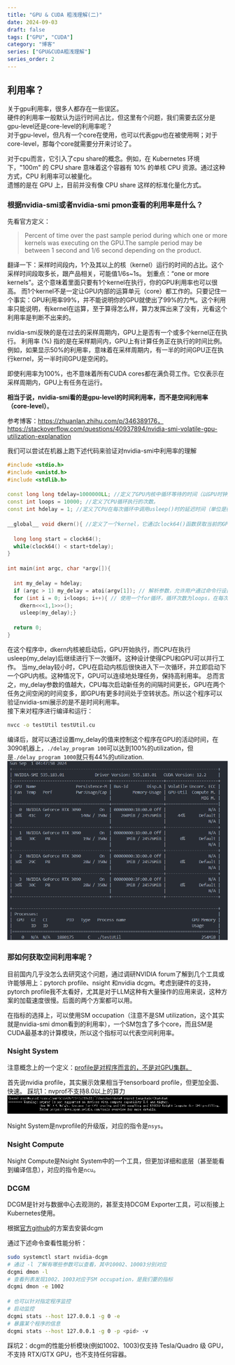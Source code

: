 ```yaml
---
title: "GPU & CUDA 粗浅理解(二)"
date: 2024-09-03
draft: false
tags: ["GPU", "CUDA"]
category: "博客"
series: ["GPU&CUDA粗浅理解"]
series_order: 2
---
```


## 利用率？
关于gpu利用率，很多人都存在一些误区。\
硬件的利用率一般默认为运行时间占比，但这里有个问题，我们需要去区分是gpu-level还是core-level的利用率呢？\
对于gpu-level，但凡有一个core在使用，也可以代表gpu也在被使用啊；对于core-level，那每个core就需要分开来讨论了。

对于cpu而言，它引入了cpu share的概念。例如，在 Kubernetes 环境下，"100m" 的 CPU share 意味着这个容器有 10% 的单核 CPU 资源。通过这种方式，CPU 利用率可以被量化。\
遗憾的是在 GPU 上，目前并没有像 CPU share 这样的标准化量化方式。


### 根据nvidia-smi或者nvidia-smi pmon查看的利用率是什么？
先看官方定义：
> Percent of time over the past sample period during which one or more kernels was executing on the GPU.The sample period may be between 1 second and 1/6 second depending on the product.

翻译一下：采样时间段内，1个及其以上的核（kernel）运行的时间的占比。这个采样时间段取多长，跟产品相关，可能值1/6s~1s。
划重点：“one or more kernels”。这个意味着里面只要有1个kernel在执行，你的GPU利用率也可以很高。 而1个kernel不是一定让GPU内部的运算单元（core）都工作的。只要记住一个事实：GPU利用率99%，并不能说明你的GPU就使出了99%的力气。这个利用率只能说明，有kernel在运算，至于算得怎么样，算力发挥出来了没有，光看这个利用率是判断不出来的。

nvidia-smi反映的是在过去的采样周期内，GPU上是否有一个或多个kernel正在执行。
利用率 (%) 指的是在采样期间内，GPU上有计算任务正在执行的时间比例。例如，如果显示50%的利用率，意味着在采样周期内，有一半的时间GPU正在执行kernel，另一半时间GPU是空闲的。

即使利用率为100%，也不意味着所有CUDA cores都在满负荷工作。它仅表示在采样周期内，GPU上有任务在运行。

**相当于说，nvidia-smi看的是gpu-level的时间利用率，而不是空间利用率（core-level）**。

参考博客：https://zhuanlan.zhihu.com/p/346389176， https://stackoverflow.com/questions/40937894/nvidia-smi-volatile-gpu-utilization-explanation

我们可以尝试在机器上跑下述代码来验证对nvidia-smi中利用率的理解
```cpp
#include <stdio.h>
#include <unistd.h>
#include <stdlib.h>

const long long tdelay=1000000LL; //定义了GPU内核中循环等待的时间（以GPU时钟周期为单位）。
const int loops = 10000; //定义了CPU循环执行的次数。
const int hdelay = 1; //定义了CPU在每次循环中调用usleep()时的延迟时间（单位是微秒）。

__global__ void dkern(){ //定义了一个kernel，它通过clock64()函数获取当前的GPU时钟，然后在一个while循环中一直等待，直到经过了tdelay的时间。

  long long start = clock64();
  while(clock64() < start+tdelay);
}

int main(int argc, char *argv[]){

  int my_delay = hdelay;
  if (argc > 1) my_delay = atoi(argv[1]); // 解析参数，允许用户通过命令行设置my_delay的值。
  for (int i = 0; i<loops; i++){ // 使用一个for循环，循环次数为loops，在每次循环中启动dkern内核，然后调用usleep()引入延迟。
    dkern<<<1,1>>>();
    usleep(my_delay);}

  return 0;
}
```
在这个程序中，dkern内核被启动后，GPU开始执行，而CPU在执行usleep(my_delay)后继续进行下一次循环。这种设计使得CPU和GPU可以并行工作。
当my_delay较小时，CPU在启动内核后很快进入下一次循环，并立即启动下一个GPU内核。这种情况下，GPU可以连续地处理任务，保持高利用率。
总而言之，my_delay参数的值越大，CPU每次启动新任务的间隔时间更长，GPU在两个任务之间空闲的时间变多，即GPU有更多时间处于空转状态。所以这个程序可以验证nvidia-smi展示的是不是时间利用率。\
接下来对程序进行编译和运行：
```sh
nvcc -o testUtil testUtil.cu
```
编译后，就可以通过设置my_delay的值来控制这个程序在GPU的活动时间，在3090机器上，`./delay_program 100`可以达到100%的utilization，但是`./delay_program 1000`就只有44%的utilization.
![image-2.png](imag2.png)

### 那如何获取空间利用率呢？

目前国内几乎没怎么去研究这个问题，通过调研NVIDIA forum了解到几个工具或许能够用上：pytorch profile、nsight 和nvidia dcgm。考虑到硬件的支持，pytorch profile我不太看好，尤其是对于LLM这种有大量操作的应用来说，这种方案的加载速度很慢。后面的两个方案都可以用。

在指标的选择上，可以使用SM occupation（注意不是SM utilization，这个其实就是nvidia-smi dmon看到的利用率），一个SM包含了多个core，而且SM是CUDA最基本的计算模块，所以这个指标可以代表空间利用率。

### Nsight System
注意概念上的一个定义：<u>profile是对程序而言的，不是对GPU集群。</u>

首先说nvidia profile，其实展示效果相当于tensorboard profile，但更加全面、快速。
踩坑1：nvprof不支持8.0以上的算力 \
![image.png](image.png)

Nsight System是nvprofile的升级版，对应的指令是`nsys`。

### Nsight Compute
Nsight Compute是Nsight System中的一个工具，但更加详细和底层（甚至能看到编译信息），对应的指令是`ncu`。

### DCGM

DCGM是针对与数据中心去观测的，甚至支持DCGM Exporter工具，可以衔接上Kubernetes使用。

根据[官方github](https://github.com/NVIDIA/DCGM)的方案去安装dcgm

通过下述命令查看性能分析：
```sh
sudo systemctl start nvidia-dcgm
# 通过 -l 了解有哪些参数可以查看，其中10002、10003分别对应
dcgmi dmon -l
# 查看列表发现1002、1003对应于SM occupation，是我们要的指标
dcgmi dmon -e 1002

# 也可以针对指定程序监控
# 启动监控
dcgmi stats --host 127.0.0.1 -g 0 -e
# 暴露某个程序的信息
dcgmi stats --host 127.0.0.1 -g 0 -p <pid> -v
```
踩坑2：dcgm的性能分析模块(例如1002、1003)仅支持 Tesla/Quadro 级 GPU，不支持 RTX/GTX GPU，也不支持任何容器。


